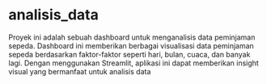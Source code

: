 # analisis_data
Proyek ini adalah sebuah dashboard untuk menganalisis data peminjaman sepeda. Dashboard ini memberikan berbagai visualisasi data peminjaman sepeda berdasarkan faktor-faktor seperti hari, bulan, cuaca, dan banyak lagi. Dengan menggunakan Streamlit, aplikasi ini dapat memberikan insight visual yang bermanfaat untuk analisis data
